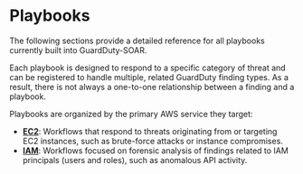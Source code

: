 # Playbooks

The following sections provide a detailed reference for all playbooks currently built into GuardDuty-SOAR.

Each playbook is designed to respond to a specific category of threat and can be registered to handle multiple, related GuardDuty finding types. As a result, there is not always a one-to-one relationship between a finding and a playbook.

Playbooks are organized by the primary AWS service they target:

* [**EC2**](ec2.md): Workflows that respond to threats originating from or targeting EC2 instances, such as brute-force attacks or instance compromises.
* [**IAM**](iam.md): Workflows focused on forensic analysis of findings related to IAM principals (users and roles), such as anomalous API activity.

